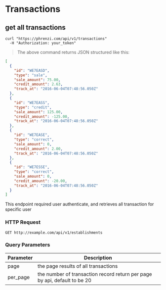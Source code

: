 # Transactions

## get all transactions

```shell
curl "https://phrenzi.com/api/v1/transactions"
  -H "Authorization: your_token"
```

> The above command returns JSON structured like this:

```json
[
  {
    "id": "WE7EASD",
    "type": "sale",
    "sale_amount": 75.00,
    "credit_amount": 2.63,
    "track_at": "2016-06-04T07:48:56.050Z"
  },
  {
    "id": "WE7EASS",
    "type": "credit",
    "sale_amount": 125.00,
    "credit_amount": -125.00,
    "track_at": "2016-06-04T07:48:56.050Z"
  },
  {
    "id": "WE7EASE",
    "type": "correct",
    "sale_amount": 0,
    "credit_amount": 2.00,
    "track_at": "2016-06-04T07:48:56.050Z"
  },
  {
    "id": "WE7ESSE",
    "type": "correct",
    "sale_amount": 0,
    "credit_amount": -20.00,
    "track_at": "2016-06-04T07:48:56.050Z"
  }
]
```

This endpoint required user authenticate, and retrieves all transaction for specific user

### HTTP Request

`GET http://example.com/api/v1/establishments`

### Query Parameters

Parameter | Description
--------- | -----------
page | the page results of all transactions
per_page | the number of transaction record return per page by api, default to be 20
